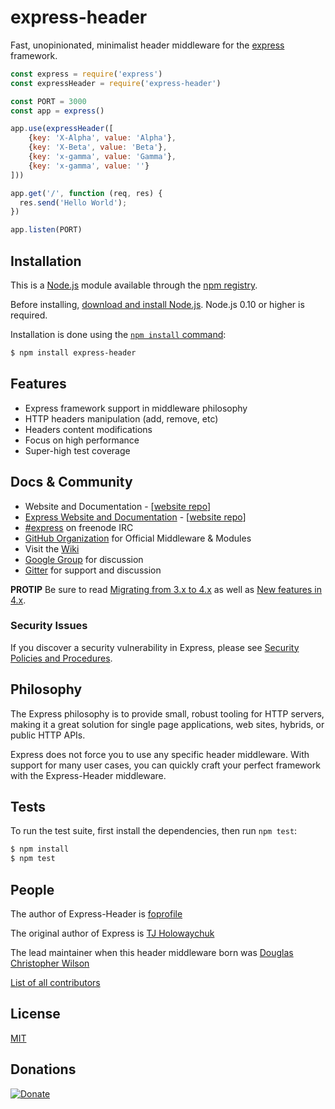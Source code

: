 # express-header

  Fast, unopinionated, minimalist header middleware for the [express](http://expressjs.com) framework.

```js
const express = require('express')
const expressHeader = require('express-header')

const PORT = 3000
const app = express()

app.use(expressHeader([
	{key: 'X-Alpha', value: 'Alpha'},
	{key: 'X-Beta', value: 'Beta'},
	{key: 'x-gamma', value: 'Gamma'},
	{key: 'x-gamma', value: ''}
]))

app.get('/', function (req, res) {
  res.send('Hello World');
})

app.listen(PORT)
```

## Installation

This is a [Node.js](https://nodejs.org/en/) module available through the
[npm registry](https://www.npmjs.com/).

Before installing, [download and install Node.js](https://nodejs.org/en/download/).
Node.js 0.10 or higher is required.

Installation is done using the
[`npm install` command](https://docs.npmjs.com/getting-started/installing-npm-packages-locally):

```bash
$ npm install express-header
```

## Features

  * Express framework support in middleware philosophy
  * HTTP headers manipulation (add, remove, etc)
  * Headers content modifications
  * Focus on high performance
  * Super-high test coverage
  
## Docs & Community

  * Website and Documentation - [[website repo](https://github.com/foprofile/express-header)]
  * [Express Website and Documentation](http://expressjs.com/) - [[website repo](https://github.com/expressjs/expressjs.com)]
  * [#express](https://webchat.freenode.net/?channels=express) on freenode IRC
  * [GitHub Organization](https://github.com/foprofile) for Official Middleware & Modules
  * Visit the [Wiki](https://github.com/foprofile/express-header/wiki)
  * [Google Group](https://groups.google.com/group/express-js) for discussion
  * [Gitter](https://gitter.im/expressjs/express) for support and discussion

**PROTIP** Be sure to read [Migrating from 3.x to 4.x](https://github.com/expressjs/express/wiki/Migrating-from-3.x-to-4.x) as well as [New features in 4.x](https://github.com/expressjs/express/wiki/New-features-in-4.x).

### Security Issues

If you discover a security vulnerability in Express, please see [Security Policies and Procedures](Security.md).

## Philosophy

  The Express philosophy is to provide small, robust tooling for HTTP servers, making
  it a great solution for single page applications, web sites, hybrids, or public
  HTTP APIs.

  Express does not force you to use any specific header middleware. With support for many 
  user cases, you can quickly craft your perfect framework with the Express-Header middleware.

## Tests

  To run the test suite, first install the dependencies, then run `npm test`:

```bash
$ npm install
$ npm test
```

## People

The author of Express-Header is [foprofile](https://github.com/foprofile)

The original author of Express is [TJ Holowaychuk](https://github.com/tj)

The lead maintainer when this header middleware born was [Douglas Christopher Wilson](https://github.com/dougwilson)

[List of all contributors](https://github.com/foprofile/express-header/blob/master/Contributing.md)

## License

  [MIT](LICENSE)

## Donations

[![Donate](https://img.shields.io/badge/Donate-PayPal-blue.svg)](https://www.paypal.com/cgi-bin/webscr?cmd=_donations&business=TP4378XME344L&currency_code=USD&source=url)

